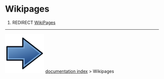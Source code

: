 # Wikipages
1.  REDIRECT [WikiPages](WikiPages.md)



---
![](images/Button_right.svg) [documentation index](../README.md) > Wikipages
